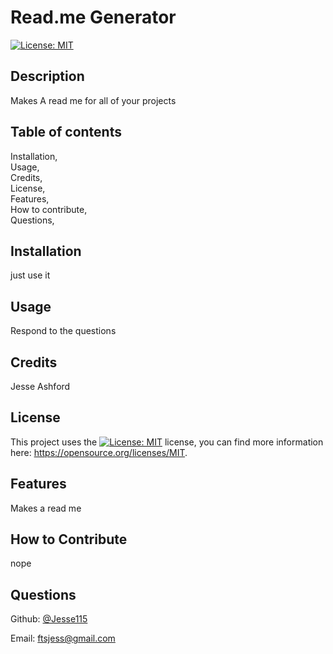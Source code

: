 # Read.me Generator
  [![License: MIT](https://img.shields.io/badge/License-MIT-yellow.svg)](https://opensource.org/licenses/MIT)
  ## Description 
  Makes A read me for all of your projects

  ## Table of contents
  Installation,    
  Usage,   
  Credits,    
  License,    
  Features,    
  How to contribute,   
  Questions,  
  

  ## Installation
  just use it 

  ## Usage
  Respond to the questions 

  ## Credits
  Jesse Ashford 

  
  ## License

  This project uses the [![License: MIT](https://img.shields.io/badge/License-MIT-yellow.svg)](https://opensource.org/licenses/MIT) license, you can find more information here: https://opensource.org/licenses/MIT.

  ## Features
  Makes a read me

  ## How to Contribute
  nope 

  ## Questions 
  Github: [@Jesse115](https://www.github.com/Jesse115)

  Email:  ftsjess@gmail.com



